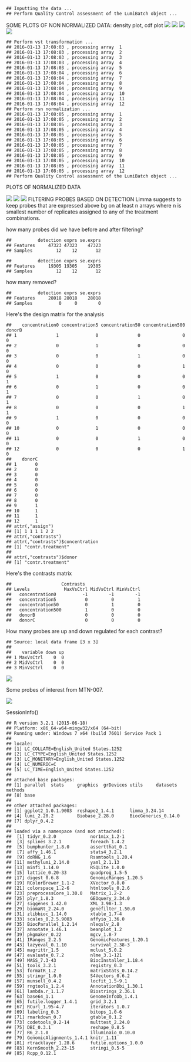     ## Inputting the data ...
    ## Perform Quality Control assessment of the LumiBatch object ...

SOME PLOTS OF NON NORMALIZED DATA: density plot, cdf plot ![](raw-data-analysis_files/figure-markdown_github/unnamed-chunk-3-1.png) ![](raw-data-analysis_files/figure-markdown_github/unnamed-chunk-3-2.png) ![](raw-data-analysis_files/figure-markdown_github/unnamed-chunk-3-3.png) ![](raw-data-analysis_files/figure-markdown_github/unnamed-chunk-3-4.png)

    ## Perform vst transformation ...
    ## 2016-01-13 17:08:03 , processing array  1 
    ## 2016-01-13 17:08:03 , processing array  2 
    ## 2016-01-13 17:08:03 , processing array  3 
    ## 2016-01-13 17:08:03 , processing array  4 
    ## 2016-01-13 17:08:03 , processing array  5 
    ## 2016-01-13 17:08:04 , processing array  6 
    ## 2016-01-13 17:08:04 , processing array  7 
    ## 2016-01-13 17:08:04 , processing array  8 
    ## 2016-01-13 17:08:04 , processing array  9 
    ## 2016-01-13 17:08:04 , processing array  10 
    ## 2016-01-13 17:08:04 , processing array  11 
    ## 2016-01-13 17:08:04 , processing array  12 
    ## Perform rsn normalization ...
    ## 2016-01-13 17:08:05 , processing array  1 
    ## 2016-01-13 17:08:05 , processing array  2 
    ## 2016-01-13 17:08:05 , processing array  3 
    ## 2016-01-13 17:08:05 , processing array  4 
    ## 2016-01-13 17:08:05 , processing array  5 
    ## 2016-01-13 17:08:05 , processing array  6 
    ## 2016-01-13 17:08:05 , processing array  7 
    ## 2016-01-13 17:08:05 , processing array  8 
    ## 2016-01-13 17:08:05 , processing array  9 
    ## 2016-01-13 17:08:05 , processing array  10 
    ## 2016-01-13 17:08:05 , processing array  11 
    ## 2016-01-13 17:08:05 , processing array  12 
    ## Perform Quality Control assessment of the LumiBatch object ...

PLOTS OF NORMALIZED DATA

![](raw-data-analysis_files/figure-markdown_github/unnamed-chunk-4-1.png) ![](raw-data-analysis_files/figure-markdown_github/unnamed-chunk-4-2.png) ![](raw-data-analysis_files/figure-markdown_github/unnamed-chunk-4-3.png) FILTERING PROBES BASED ON DETECTION Limma suggests to keep probes that are expressed above bg on at least n arrays where n is smallest number of replicates assigned to any of the treatment combinations.

how many probes did we have before and after filtering?

    ##          detection exprs se.exprs
    ## Features     47323 47323    47323
    ## Samples         12    12       12

    ##          detection exprs se.exprs
    ## Features     19305 19305    19305
    ## Samples         12    12       12

how many removed?

    ##          detection exprs se.exprs
    ## Features     28018 28018    28018
    ## Samples          0     0        0

Here's the design matrix for the analysis

    ##    concentration0 concentration5 concentration50 concentration500 donorB
    ## 1               1              0               0                0      0
    ## 2               0              1               0                0      0
    ## 3               0              0               1                0      0
    ## 4               0              0               0                1      0
    ## 5               1              0               0                0      1
    ## 6               0              1               0                0      1
    ## 7               0              0               1                0      1
    ## 8               0              0               0                1      1
    ## 9               1              0               0                0      0
    ## 10              0              1               0                0      0
    ## 11              0              0               1                0      0
    ## 12              0              0               0                1      0
    ##    donorC
    ## 1       0
    ## 2       0
    ## 3       0
    ## 4       0
    ## 5       0
    ## 6       0
    ## 7       0
    ## 8       0
    ## 9       1
    ## 10      1
    ## 11      1
    ## 12      1
    ## attr(,"assign")
    ## [1] 1 1 1 1 2 2
    ## attr(,"contrasts")
    ## attr(,"contrasts")$concentration
    ## [1] "contr.treatment"
    ## 
    ## attr(,"contrasts")$donor
    ## [1] "contr.treatment"

Here's the contrasts matrix

    ##                   Contrasts
    ## Levels             MaxVsCtrl MidVsCtrl MinVsCtrl
    ##   concentration0          -1        -1        -1
    ##   concentration5           0         0         1
    ##   concentration50          0         1         0
    ##   concentration500         1         0         0
    ##   donorB                   0         0         0
    ##   donorC                   0         0         0

How many probes are up and down regulated for each contrast?

    ## Source: local data frame [3 x 3]
    ## 
    ##    variable down up
    ## 1 MaxVsCtrl    0  0
    ## 2 MidVsCtrl    0  0
    ## 3 MinVsCtrl    0  0

![](raw-data-analysis_files/figure-markdown_github/unnamed-chunk-11-1.png)

Some probes of interest from MTN-007.

![](raw-data-analysis_files/figure-markdown_github/unnamed-chunk-12-1.png)

SessionInfo()

    ## R version 3.2.1 (2015-06-18)
    ## Platform: x86_64-w64-mingw32/x64 (64-bit)
    ## Running under: Windows 7 x64 (build 7601) Service Pack 1
    ## 
    ## locale:
    ## [1] LC_COLLATE=English_United States.1252 
    ## [2] LC_CTYPE=English_United States.1252   
    ## [3] LC_MONETARY=English_United States.1252
    ## [4] LC_NUMERIC=C                          
    ## [5] LC_TIME=English_United States.1252    
    ## 
    ## attached base packages:
    ## [1] parallel  stats     graphics  grDevices utils     datasets  methods  
    ## [8] base     
    ## 
    ## other attached packages:
    ## [1] ggplot2_1.0.1.9003  reshape2_1.4.1      limma_3.24.14      
    ## [4] lumi_2.20.2         Biobase_2.28.0      BiocGenerics_0.14.0
    ## [7] dplyr_0.4.2        
    ## 
    ## loaded via a namespace (and not attached):
    ##  [1] tidyr_0.2.0             nor1mix_1.2-1          
    ##  [3] splines_3.2.1           foreach_1.4.2          
    ##  [5] bumphunter_1.8.0        assertthat_0.1         
    ##  [7] affy_1.46.1             stats4_3.2.1           
    ##  [9] doRNG_1.6               Rsamtools_1.20.4       
    ## [11] methylumi_2.14.0        yaml_2.1.13            
    ## [13] minfi_1.14.0            RSQLite_1.0.0          
    ## [15] lattice_0.20-33         quadprog_1.5-5         
    ## [17] digest_0.6.8            GenomicRanges_1.20.5   
    ## [19] RColorBrewer_1.1-2      XVector_0.8.0          
    ## [21] colorspace_1.2-6        htmltools_0.2.6        
    ## [23] preprocessCore_1.30.0   Matrix_1.2-2           
    ## [25] plyr_1.8.3              GEOquery_2.34.0        
    ## [27] siggenes_1.42.0         XML_3.98-1.3           
    ## [29] biomaRt_2.24.0          genefilter_1.50.0      
    ## [31] zlibbioc_1.14.0         xtable_1.7-4           
    ## [33] scales_0.2.5.9003       affyio_1.36.0          
    ## [35] BiocParallel_1.2.14     nleqslv_2.8            
    ## [37] annotate_1.46.1         beanplot_1.2           
    ## [39] pkgmaker_0.22           mgcv_1.8-7             
    ## [41] IRanges_2.2.5           GenomicFeatures_1.20.1 
    ## [43] lazyeval_0.1.10         survival_2.38-3        
    ## [45] magrittr_1.5            mclust_5.0.2           
    ## [47] evaluate_0.7.2          nlme_3.1-121           
    ## [49] MASS_7.3-43             BiocInstaller_1.18.4   
    ## [51] tools_3.2.1             registry_0.3           
    ## [53] formatR_1.2             matrixStats_0.14.2     
    ## [55] stringr_1.0.0           S4Vectors_0.6.2        
    ## [57] munsell_0.4.2           locfit_1.5-9.1         
    ## [59] rngtools_1.2.4          AnnotationDbi_1.30.1   
    ## [61] lambda.r_1.1.7          Biostrings_2.36.1      
    ## [63] base64_1.1              GenomeInfoDb_1.4.1     
    ## [65] futile.logger_1.4.1     grid_3.2.1             
    ## [67] RCurl_1.95-4.7          iterators_1.0.7        
    ## [69] labeling_0.3            bitops_1.0-6           
    ## [71] rmarkdown_0.7           gtable_0.1.2           
    ## [73] codetools_0.2-14        multtest_2.24.0        
    ## [75] DBI_0.3.1               reshape_0.8.5          
    ## [77] R6_2.1.0                illuminaio_0.10.0      
    ## [79] GenomicAlignments_1.4.1 knitr_1.11             
    ## [81] rtracklayer_1.28.6      futile.options_1.0.0   
    ## [83] KernSmooth_2.23-15      stringi_0.5-5          
    ## [85] Rcpp_0.12.1
